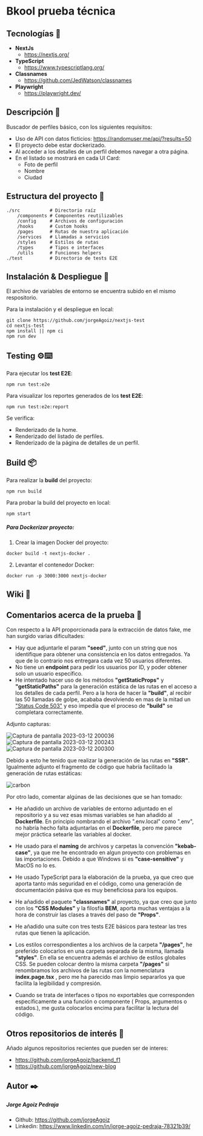 # Bkool prueba técnica

## Tecnologías 🚀

- **NextJs**
  - https://nextjs.org/
- **TypeScript**
  - https://www.typescriptlang.org/
- **Classnames**
  - https://github.com/JedWatson/classnames
- **Playwright**
  - https://playwright.dev/

## Descripción :scroll:

Buscador de perfiles básico, con los siguientes requisitos:
- Uso de API con datos ficticios: https://randomuser.me/api/?results=50
- El proyecto debe estar dockerizado.
- Al acceder a los detalles de un perfil debemos navegar a otra página.
- En el listado se mostrará en cada UI Card:
  - Foto de perfil
  - Nombre
  - Ciudad

## Estructura del proyecto :file_folder:

```
./src           # Directorio raíz
    /components # Componentes reutilizables
    /config     # Archivos de configuración
    /hooks      # Custom hooks
    /pages      # Rutas de nuestra aplicación
    /services   # Llamadas a servicios
    /styles     # Estilos de rutas
    /types      # Tipos e interfaces
    /utils      # Funciones helpers
./test          # Directorio de tests E2E
```


## Instalación & Despliegue 🔧

El archivo de variables de entorno se encuentra subido en el mismo respositorio.

Para la instalación y el despliegue en local:

```
git clone https://github.com/jorgeAgoiz/nextjs-test
cd nextjs-test
npm install || npm ci
npm run dev
```

## Testing ⚙️⌨️

Para ejecutar los __test E2E__:

```
npm run test:e2e
```

Para visualizar los reportes generados de los __test E2E__:

```
npm run test:e2e:report
```

Se verifica:

- Renderizado de la home.
- Renderizado del listado de perfiles.
- Renderizado de la página de detalles de un perfil.

## Build 📦

Para realizar la **build** del proyecto:

```
npm run build
```

Para probar la build del proyecto en local:

```
npm start
```

##### Para Dockerizar proyecto:

1. Crear la imagen Docker del proyecto:
```
docker build -t nextjs-docker .
```

2. Levantar el contenedor Docker:
```
docker run -p 3000:3000 nextjs-docker
```

## Wiki 📖

## Comentarios acerca de la prueba :memo:

Con respecto a la API proporcionada para la extracción de datos fake, me han surgido varias dificultades:

- Hay que adjuntarle el param __"seed"__, junto con un string que nos identifique para obtener una consistencia en los datos entregados. Ya que de lo contrario nos entregara cada vez 50 usuarios diferentes.
- No tiene un __endpoint__ para pedir los usuarios por ID, y poder obtener solo un usuario específico.
- He intentado hacer uso de los métodos __"getStaticProps"__ y __"getStaticPaths"__ para la generación estática de las rutas en el acceso a los detalles de cada perfil. Pero a la hora de hacer la __"build"__, al recibir las 50 llamadas de golpe, acababa devolviendo en mas de la mitad un ["Status Code 503"](https://developer.mozilla.org/en-US/docs/Web/HTTP/Status/503) y eso impedía que el proceso de __"build"__ se completara correctamente.

Adjunto capturas:

![Captura de pantalla 2023-03-12 200036](https://user-images.githubusercontent.com/66563811/224578033-2137098f-7cdd-4b90-9620-1304eea49b6e.png)
![Captura de pantalla 2023-03-12 200243](https://user-images.githubusercontent.com/66563811/224578061-ac35bdf1-1450-45e7-b738-459ba06a3b22.png)
![Captura de pantalla 2023-03-12 200300](https://user-images.githubusercontent.com/66563811/224578088-676417cb-dd54-4b26-b914-dfdade7e3863.png)

Debido a esto he tenido que realizar la generación de las rutas en __"SSR"__. Igualmente adjunto el fragmento de código que habría facilitado la generación de rutas estáticas:

![carbon](https://user-images.githubusercontent.com/66563811/224578103-b69d07db-f924-4bce-a0ba-8ee08d725d91.png)

Por otro lado, comentar algúnas de las decisiones que se han tomado:

- He añadido un archivo de variables de entorno adjuntado en el repositorio y a su vez esas mismas variables se han añadido al __Dockerfile__. En principio nombrando el archivo ".env.local" como ".env", no habría hecho falta adjuntarlas en el __Dockerfile__, pero me parece mejor práctica setearle las variables al docker.

- He usado para el __naming__ de archivos y carpetas la convención __"kebab-case"__, ya que me he encontrado en algun proyecto con problemas en las importaciones. Debido a que Windows si es __"case-sensitive"__ y MacOS no lo es.

- He usado TypeScript para la elaboración de la prueba, ya que creo que aporta tanto más seguridad en el código, como una generación de documentación pásiva que es muy beneficiosa para los equipos.

- He añadido el paquete __"classnames"__ al proyecto, ya que creo que junto con los __"CSS Modules"__ y la filosfía __BEM__, aporta muchas ventajas a la hora de construir las clases a través del paso de __"Props"__.

- He añadido una suite con tres tests E2E básicos para testear las tres rutas que tienen la aplicación.

- Los estilos correspondientes a los archivos de la carpeta __"/pages"__, he preferido colocarlos en una carpeta separada de la misma, llamada __"styles"__. En ella se encuentra además el archivo de estilos globales CSS. Se pueden colocar dentro la misma carpeta __"/pages"__ si renombramos los archivos de las rutas con la nomenclatura __index.page.tsx__ , pero me ha parecido mas limpio separarlos ya que facilita la legibilidad y compresión.

- Cuando se trata de interfaces o tipos no exportables que corresponden específicamente a una función o componente ( Props, argumentos o estados.), me gusta colocarlos encima para facilitar la lectura del código.

## Otros repositorios de interés :floppy_disk:

Añado algunos repositorios recientes que pueden ser de interes:
- https://github.com/jorgeAgoiz/backend_f1
- https://github.com/jorgeAgoiz/new-blog

## Autor ✒️

##### Jorge Agoiz Pedraja

- Github:
  https://github.com/jorgeAgoiz
- Linkedin:
  https://www.linkedin.com/in/jorge-agoiz-pedraja-78321b39/
